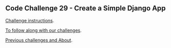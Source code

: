 ## Code Challenge 29 - Create a Simple Django App

[Challenge instructions](https://pybit.es/articles/codechallenge29/).

[To follow along with our challenges](https://github.com/pybites/challenges/blob/master/INSTALL.md).

[Previous challenges and About](http://pybit.es/pages/challenges.html).
